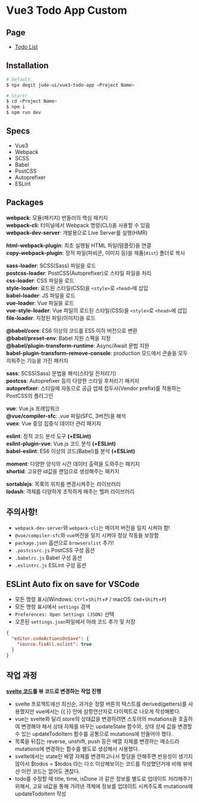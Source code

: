 # Vue3 Todo App Custom

## Page
- [Todo List](https://jude-ui.github.io/vue3-todo-app-custom/)
## Installation

```bash
# Default.
$ npx degit jude-ui/vue3-todo-app <Project Name>

# Start!
$ cd <Project Name>
$ npm i
$ npm run dev
```

## Specs

- Vue3
- Webpack
- SCSS
- Babel
- PostCSS
- Autoprefixer
- ESLint

## Packages

__webpack__: 모듈(패키지) 번들러의 핵심 패키지<br>
__webpack-cli__: 터미널에서 Webpack 명령(CLI)을 사용할 수 있음<br>
__webpack-dev-server__: 개발용으로 Live Server를 실행(HMR)<br>

__html-webpack-plugin__: 최초 실행될 HTML 파일(템플릿)을 연결<br>
__copy-webpack-plugin__: 정적 파일(파비콘, 이미지 등)을 제품(`dist`) 폴더로 복사<br>

__sass-loader__: SCSS(Sass) 파일을 로드<br>
__postcss-loader__: PostCSS(Autoprefixer)로 스타일 파일을 처리<br>
__css-loader__: CSS 파일을 로드<br>
__style-loader__: 로드된 스타일(CSS)을 `<style>`로 `<head>`에 삽입<br>
__babel-loader__: JS 파일을 로드<br>
__vue-loader__: Vue 파일을 로드<br>
__vue-style-loader__: Vue 파일의 로드된 스타일(CSS)을 `<style>`로 `<head>`에 삽입<br>
__file-loader__: 지정된 파일(이미지)을 로드<br>

__@babel/core__: ES6 이상의 코드를 ES5 이하 버전으로 변환<br>
__@babel/preset-env__: Babel 지원 스펙을 지정<br>
__@babel/plugin-transform-runtime__: Async/Await 문법 지원<br>
__babel-plugin-transform-remove-console__: production 모드에서 콘솔을 모두 지워주는 기능을 가진 패키지<br>

__sass__: SCSS(Sass) 문법을 해석(스타일 전처리기)<br>
__postcss__: Autoprefixer 등의 다양한 스타일 후처리기 패키지<br>
__autoprefixer__: 스타일에 자동으로 공급 업체 접두사(Vendor prefix)를 적용하는 PostCSS의 플러그인<br>

__vue__: Vue.js 프레임워크<br>
__@vue/compiler-sfc__: .vue 파일(SFC, 3버전)을 해석<br>
__vuex__: Vue 중앙 집중식 데이터 관리 패키지<br>

__eslint__: 정적 코드 분석 도구 __(+ESLint)__<br>
__eslint-plugin-vue__: Vue.js 코드 분석 __(+ESLint)__<br>
__babel-eslint__: ES6 이상의 코드(Babel)를 분석 __(+ESLint)__<br>

__moment__: 다양한 양식의 시간 데이터 출력을 도와주는 패키지<br>
__shortid__: 고유한 id값을 랜덤으로 생성해주는 패키지<br>

__sortablejs__: 목록의 위치를 변경시켜주는 라이브러리<br>
__lodash__: 객체를 다양하게 조작하게 해주는 헬퍼 라이브러리<br>

## 주의사항!

- `webpack-dev-server`와 `webpack-cli`는 메이저 버전을 일치 시켜야 함!<br>
- `@vue/compiler-sfc`와 `vue`버전을 일치 시켜야 정상 작동을 보장함<br>
- `package.json` 옵션으로 `browserslist` 추가!<br>
- `.postcssrc.js` PostCSS 구성 옵션<br>
- `.babelrc.js` Babel 구성 옵션<br>
- `.eslintrc.js` ESLint 구성 옵션<br>

## ESLint Auto fix on save for VSCode

- 모든 명령 표시(Windows: `Ctrl`+`Shift`+`P` / macOS: `Cmd`+`Shift`+`P`)
- 모든 명령 표시에서 `settings` 검색
- `Preferences: Open Settings (JSON)` 선택
- 오픈된 `settings.json`파일에서 아래 코드 추가 및 저장

```json
{
  "editor.codeActionsOnSave": {
    "source.fixAll.eslint": true
  }
}
```

## 작업 과정

__[svelte 코드](https://github.com/jude-ui/svelte-todo-app-custom)를 뷰 코드로 변경하는 작업 진행__

- svelte 프로젝트에선 최신순, 과거순 정렬 버튼의 텍스트를 derived(getters)를 사용했지만 vue에서는 {{ }} 안에 삼항연산자로 다이렉트로 나오게 작성해봤다.
- vue는 svelte와 달리 store의 상태값을 변경하려면 스토어의 mutations을 호출하여 변경해야 해서 상태 자체를 바꾸는 updateState 함수와, 상태 상세 값을 변경할 수 있는 updateTodoItem 함수를 공통으로 mutations에 만들어야 했다.
- 목록을 뒤집는 reverse, unshift, push 등은 배열 자체를 변경하는 메소드라 mutations에 변경하는 함수를 별도로 생성해서 사용했다.
- svelte에서는 state인 배열 자체를 변경하고나서 할당을 안해주면 반응성이 생기지 않아서 $todos = $todos 라는 다소 이상해보이는 코드를 작성했던거에 비해 뷰에선 이런 코드는 없어도 괜찮다.
- todo를 수정할 때 title, time, isDone 과 같은 정보를 별도로 업데이트 처리해주기 위해서, 고유 id값을 통해 가려낸 객체에 정보를 업데이트 시켜주도록 mutations에 updateTodoItem 작성